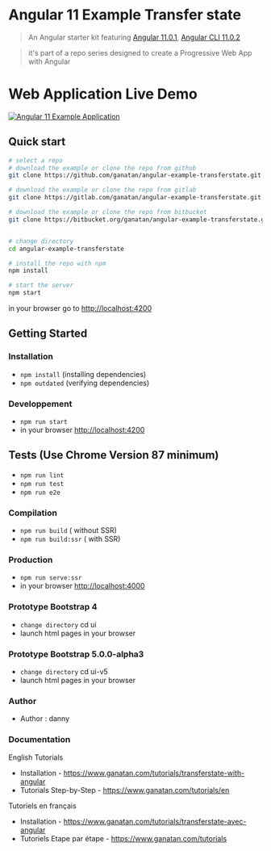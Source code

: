 # Angular 11 Example Transfer state

> An Angular starter kit featuring [Angular 11.0.1](https://angular.io), [Angular CLI 11.0.2](https://cli.angular.io/)

> it's part of a repo series designed to create a Progressive Web App with Angular

# Web Application Live Demo
<a href="https://angular.ganatan.com/">
  <img src="https://media.giphy.com/media/RfqiR12yhtHpwaItBq/giphy.gif" alt="Angular 11 Example Application"/>
</a>

## Quick start

```bash
# select a repo
# download the example or clone the repo from github
git clone https://github.com/ganatan/angular-example-transferstate.git

# download the example or clone the repo from gitlab
git clone https://gitlab.com/ganatan/angular-example-transferstate.git

# download the example or clone the repo from bitbucket
git clone https://bitbucket.org/ganatan/angular-example-transferstate.git


# change directory
cd angular-example-transferstate

# install the repo with npm
npm install

# start the server
npm start

```
in your browser go to [http://localhost:4200](http://localhost:4200) 


## Getting Started


### Installation
* `npm install` (installing dependencies)
* `npm outdated` (verifying dependencies)

### Developpement
* `npm run start`
* in your browser [http://localhost:4200](http://localhost:4200) 

## Tests (Use Chrome Version 87 minimum)
* `npm run lint`
* `npm run test`
* `npm run e2e`

### Compilation
* `npm run build`       ( without SSR)
* `npm run build:ssr`   ( with SSR)

### Production
* `npm run serve:ssr`
* in your browser [http://localhost:4000](http://localhost:4000) 

### Prototype Bootstrap 4
* `change directory` cd ui
* launch html pages in your browser

### Prototype Bootstrap 5.0.0-alpha3
* `change directory` cd ui-v5
* launch html pages in your browser


### Author
* Author  : danny

### Documentation

English Tutorials
- Installation - https://www.ganatan.com/tutorials/transferstate-with-angular
- Tutorials Step-by-Step - https://www.ganatan.com/tutorials/en

Tutoriels en français
- Installation - https://www.ganatan.com/tutorials/transferstate-avec-angular
- Tutoriels Etape par étape - https://www.ganatan.com/tutorials
